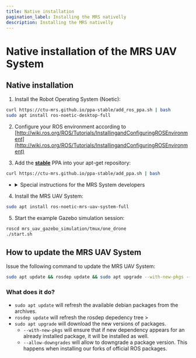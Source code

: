 ```yaml
---
title: Native installation
pagination_label: Installing the MRS nativelly
description: Installing the MRS nativelly
---
```


# Native installation of the MRS UAV System

## Native installation

1. Install the Robot Operating System (Noetic):
```bash
curl https://ctu-mrs.github.io/ppa-stable/add_ros_ppa.sh | bash
sudo apt install ros-noetic-desktop-full
```

2. Configure your ROS environment according to [http://wiki.ros.org/ROS/Tutorials/InstallingandConfiguringROSEnvironment](http://wiki.ros.org/ROS/Tutorials/InstallingandConfiguringROSEnvironment)

3. Add the **[stable](https://github.com/ctu-mrs/ppa-stable)** PPA into your apt-get repository:
```bash
curl https://ctu-mrs.github.io/ppa-stable/add_ppa.sh | bash
```
  * <details>
    <summary> Special instructions for the MRS System developers </summary>

      * Instead of the stable PPA, you can add the **[unstable](https://github.com/ctu-mrs/ppa-unstable)** PPA, for which the packages are build immediatelly after being pushed to **master**.
      * If you have both PPAs, the **unstable** has a priority.
      * Beware! The **unstable** PPA might be internally inconsistent, buggy and dangerous!

    </details>

4. Install the MRS UAV System:
```bash
sudo apt install ros-noetic-mrs-uav-system-full
```

5. Start the example Gazebo simulation session:
```bash
roscd mrs_uav_gazebo_simulation/tmux/one_drone
./start.sh
```

## How to update the MRS UAV System

Issue the following command to update the MRS UAV System:
```bash
sudo apt update && rosdep update && sudo apt upgrade --with-new-pkgs --allow-downgrades
```

### What does it do?

* `sudo apt update` will refresh the available debian packages from the archives.
* `rosdep update` will refresh the rosdep depedency tree >
* `sudo apt upgrade` will download the new versions of packages.
  * `--with-new-pkgs` will ensure that if new dependency appears for an already installed package, it will be installed as well.
  * `--allow-downgrades` will allow to downgrade a package version. This happens when installing our forks of official ROS packages.
